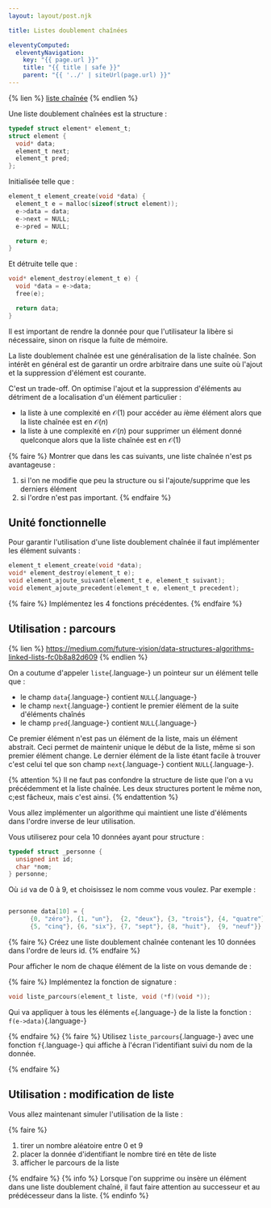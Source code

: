 ```yaml
---
layout: layout/post.njk

title: Listes doublement chaînées

eleventyComputed:
  eleventyNavigation:
    key: "{{ page.url }}"
    title: "{{ title | safe }}"
    parent: "{{ '../' | siteUrl(page.url) }}"
---
```


{% lien %}
[liste chaînée](https://fr.wikipedia.org/wiki/Liste_cha%C3%AEn%C3%A9e)
{% endlien %}

Une liste doublement chaînées est la structure :

```c
typedef struct element* element_t;
struct element {
  void* data;
  element_t next;
  element_t pred;
};
```

Initialisée telle que :

```c
element_t element_create(void *data) {
  element_t e = malloc(sizeof(struct element));
  e->data = data;
  e->next = NULL;
  e->pred = NULL;

  return e;
}
```

Et détruite telle que :

```c
void* element_destroy(element_t e) {
  void *data = e->data;
  free(e);

  return data;
}
```

Il est important de rendre la donnée pour que l'utilisateur la libère si nécessaire, sinon on risque la fuite de mémoire.

La liste doublement chaînée est une généralisation de la liste chaînée. Son intérêt en général est de garantir un ordre arbitraire dans une suite où l'ajout et la suppression d'élément est courante.

C'est un trade-off. On optimise l'ajout et la suppression d'éléments au détriment de a localisation d'un élément particulier :

- la liste à une complexité en $\mathcal{O}(1)$ pour accéder au $i$ème élément alors que la liste chaînée est en $\mathcal{O}(n)$
- la liste à une complexité en $\mathcal{O}(n)$ pour supprimer un élément donné quelconque alors que la liste chaînée est en $\mathcal{O}(1)$

{% faire %}
Montrer que dans les cas suivants, une liste chaînée n'est ps avantageuse :

1. si l'on ne modifie que peu la structure ou si l'ajoute/supprime que les derniers élément
2. si l'ordre n'est pas important.
{% endfaire %}

## Unité fonctionnelle

Pour garantir l'utilisation d'une liste doublement chaînée il faut implémenter les élément suivants :

```c
element_t element_create(void *data);
void* element_destroy(element_t e);
void element_ajoute_suivant(element_t e, element_t suivant);
void element_ajoute_precedent(element_t e, element_t precedent);
```

{% faire %}
Implémentez les 4 fonctions précédentes.
{% endfaire %}

## Utilisation : parcours

{% lien %}
<https://medium.com/future-vision/data-structures-algorithms-linked-lists-fc0b8a82d609>
{% endlien %}

On a coutume d'appeler `liste`{.language-} un pointeur sur un élément telle que :

- le champ `data`{.language-} contient `NULL`{.language-}
- le champ `next`{.language-} contient le premier élément de la suite d'éléments chaînés
- le champ `pred`{.language-} contient `NULL`{.language-}

Ce premier élément n'est pas un élément de la liste, mais un élément abstrait. Ceci permet de maintenir unique le début de la liste, même si son premier élément change. Le dernier élément de la liste étant facile à trouver c'est celui tel que son champ `next`{.language-} contient `NULL`{.language-}.

{% attention %}
Il ne faut pas confondre la structure de liste que l'on a vu précédemment et la liste chaînée. Les deux structures portent le même non, c;est fâcheux, mais c'est ainsi.
{% endattention %}

Vous allez implémenter un algorithme qui maintient une liste d'éléments dans l'ordre inverse de leur utilisation.

Vous utiliserez pour cela 10 données ayant pour structure :

```c
typedef struct _personne {
  unsigned int id;
  char *nom;
} personne;

```

Où `id` va de 0 à 9, et choisissez le nom comme vous voulez. Par exemple :

```c

personne data[10] = {
      {0, "zéro"}, {1, "un"},  {2, "deux"}, {3, "trois"}, {4, "quatre"},
      {5, "cinq"}, {6, "six"}, {7, "sept"}, {8, "huit"},  {9, "neuf"}};
```

{% faire %}
Créez une liste doublement chaînée contenant les 10 données dans l'ordre de leurs id.
{% endfaire %}

Pour afficher le nom de chaque élément de la liste on vous demande de :

{% faire %}
Implémentez la fonction de signature :

```c
void liste_parcours(element_t liste, void (*f)(void *));
```

Qui va appliquer à tous les éléments `e`{.language-} de la liste la fonction : `f(e->data)`{.language-}

{% endfaire %}
{% faire %}
Utilisez `liste_parcours`{.language-} avec une fonction `f`{.language-} qui affiche à l'écran l'identifiant suivi du nom de la donnée.

{% endfaire %}

## Utilisation : modification de liste

Vous allez maintenant simuler l'utilisation de la liste :

{% faire %}

1. tirer un nombre aléatoire entre 0 et 9
2. placer la donnée d'identifiant le nombre tiré en tête de liste
3. afficher le parcours de la liste

{% endfaire %}
{% info %}
Lorsque l'on supprime ou insère un élément dans une liste doublement chaîné, il faut faire attention au successeur et au prédécesseur dans la liste.
{% endinfo %}
